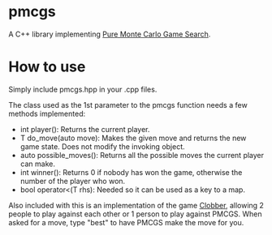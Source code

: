 # pmcgs
A C++ library implementing [Pure Monte Carlo Game Search](https://en.wikipedia.org/wiki/Monte_Carlo_tree_search#Pure_Monte_Carlo_game_search).

# How to use
Simply include pmcgs.hpp in your .cpp files.

The class used as the 1st parameter to the pmcgs function needs a few methods implemented:
- int player(): Returns the current player.
- T do_move(auto move): Makes the given move and returns the new game state. Does not modify the invoking object.
- auto possible_moves(): Returns all the possible moves the current player can make.
- int winner(): Returns 0 if nobody has won the game, otherwise the number of the player who won.
- bool operator<(T rhs): Needed so it can be used as a key to a map.

Also included with this is an implementation of the game [Clobber](https://en.wikipedia.org/wiki/Clobber), allowing 2 people to play against each other or 1 person to play against PMCGS. When asked for a move, type "best" to have PMCGS make the move for you.
